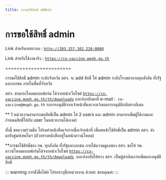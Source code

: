 ```yaml
---
title: การขอใช้สิทธิ์ admin 
---
```


# การขอใช้สิทธิ์ admin
Link สำหรับเทสระบบ  : [`http://203.157.102.226:8080`](http://203.157.102.226:8080) 

Link สำหรับใช้งานจริง : [`https://co-vaccine.moph.go.th`](https://co-vaccine.moph.go.th)

=======================

การขอใช้สิทธิ์ admin ระดับจังหวัด 
สสจ. จะ add สิทธิ์ ให้ admin ระดับโรงพยาบาลทุกสังกัด ทั้งรัฐและเอกชน ภายในพื้นที่จังหวัด

สสจ. สามารถโหลดแบบฟอร์ม ได้จากหน้าเว็บไซต์ [`https://co-vaccine.moph.go.th/th/downloads`](https://co-vaccine.moph.go.th/th/downloads)  และส่งกลับมาที่ e-mail :  `co-vaccine@moph.go.th` รอการอนุมัติจากเจ้าหน้าที่และจะแจ้งผลการอนุมัติกลับทางอีเมล 

** 1 หน่วยงานสามารถขอสิทธิ์เป็น admin ได้  2 users  และ admin สามารถเพิ่มผู้ใช้งานและกำหนดสิทธิ์ให้กับ user ในหน่วยงานได้เองค่ะ  

ทั้งนี้ ขอความร่วมมือ โปรดทำหนังสือแจ้งรายชื่อเจ้าหน้าที่ เพื่อขอเข้าใช้สิทธิ์เป็น admin สสจ.  ส่งมายังศูนย์เทคโนฯ  (ตัวอย่างหนังสืออยู่ในหน้าดาวน์โหลด)

**การขอใช้สิทธิ์ของ รพ. ทุกสังกัด ทั้งรัฐและเอกชน ภายใต้ความดูแลของ สสจ.   ขอให้ รพ. ดาวน์โหลดแบบฟอร์มได้จากหน้าเว็บไซต์ [`https://co-vaccine.moph.go.th/th/downloads`](https://co-vaccine.moph.go.th/th/downloads)  และส่งกลับให้ทาง สสจ. เป็นผู้ดำเนินการเพิ่มและอนุมัติสิทธิ์

::: warning
การตั้งชื่อไฟล์ โปรดระบุชื่อหน่วยงาน ด้วยค่ะ  ขอบคุณค่ะ
:::